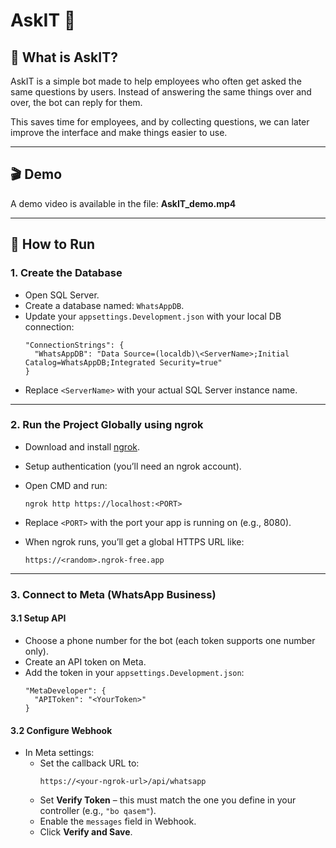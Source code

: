 # AskIT 🤖

## 📌 What is AskIT?
AskIT is a simple bot made to help employees who often get asked the same questions by users.
Instead of answering the same things over and over, the bot can reply for them.

This saves time for employees, and by collecting questions, we can later improve the interface and make things easier to use.



---

## 🎬 Demo
A demo video is available in the file: **AskIT_demo.mp4**

---

## 🚀 How to Run

### 1. Create the Database

- Open SQL Server.
- Create a database named: `WhatsAppDB`.
- Update your `appsettings.Development.json` with your local DB connection:
  ```
  "ConnectionStrings": { 
    "WhatsAppDB": "Data Source=(localdb)\<ServerName>;Initial Catalog=WhatsAppDB;Integrated Security=true" 
  }
  ```
- Replace `<ServerName>` with your actual SQL Server instance name.

---

### 2. Run the Project Globally using ngrok

- Download and install [ngrok](https://ngrok.com/).
- Setup authentication (you’ll need an ngrok account).
- Open CMD and run:
  ```
  ngrok http https://localhost:<PORT>
  ```
- Replace `<PORT>` with the port your app is running on (e.g., 8080).

- When ngrok runs, you’ll get a global HTTPS URL like:
  ```
  https://<random>.ngrok-free.app
  ```

---

### 3. Connect to Meta (WhatsApp Business)

#### 3.1 Setup API

- Choose a phone number for the bot (each token supports one number only).
- Create an API token on Meta.
- Add the token in your `appsettings.Development.json`:
  ```
  "MetaDeveloper": { 
    "APIToken": "<YourToken>" 
  }
  ```

#### 3.2 Configure Webhook

- In Meta settings:
  - Set the callback URL to:
    ```
    https://<your-ngrok-url>/api/whatsapp
    ```
  - Set **Verify Token** – this must match the one you define in your controller (e.g., `"bo qasem"`).
  - Enable the `messages` field in Webhook.
  - Click **Verify and Save**.




